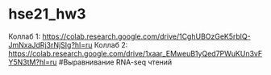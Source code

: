 # hse21_hw3
Коллаб 1: https://colab.research.google.com/drive/1CghUBOzGeK5rblQ-JmNxaJdRj3rNjSIg?hl=ru
Коллаб 2: https://colab.research.google.com/drive/1xaar_EMweuB1yQed7PWuKUn3vFY5N3tM?hl=ru
#Выравнивание RNA-seq чтений

